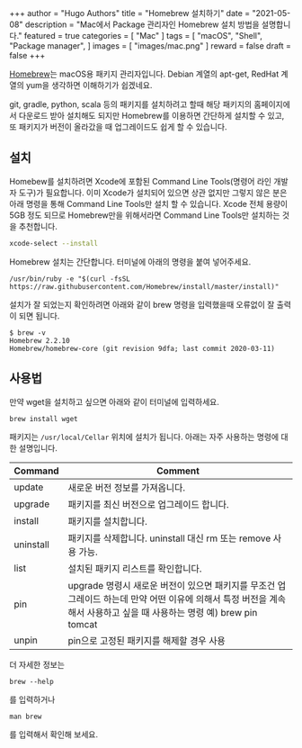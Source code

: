 +++
author = "Hugo Authors"
title = "Homebrew 설치하기"
date = "2021-05-08"
description = "Mac에서 Package 관리자인 Homebrew 설치 방법을 설명합니다."
featured = true
categories = [
  "Mac"
]
tags = [
    "macOS",
    "Shell",
    "Package manager",
]
images = [
  "images/mac.png"
]
reward = false
draft = false
+++

[Homebrew](http://brew.sh)는 macOS용 패키지 관리자입니다. Debian 계열의 apt-get, RedHat 계열의 yum을 생각하면 이해하기가 쉽겠네요.

git, gradle, python, scala 등의 패키지를 설치하려고 할때 해당 패키지의 홈페이지에서 다운로드 받아 설치해도 되지만 Homebrew를 이용하면 간단하게 설치할 수 있고, 또 패키지가 버전이 올라갔을 때 업그레이드도 쉽게 할 수 있습니다.

## 설치

Homebew를 설치하려면 Xcode에 포함된 Command Line Tools(명령어 라인 개발자 도구)가 필요합니다. 이미 Xcode가 설치되어 있으면 상관 없지만 그렇지 않은 분은 아래 명령을 통해 Command Line Tools만 설치 할 수 있습니다. Xcode 전체 용량이 5GB 정도 되므로 Homebrew만을 위해서라면 Command Line Tools만 설치하는 것을 추천합니다.

```sh
xcode-select --install
```

Homebrew 설치는 간단합니다. 터미널에 아래의 명령을 붙여 넣어주세요.

```shell
/usr/bin/ruby -e "$(curl -fsSL https://raw.githubusercontent.com/Homebrew/install/master/install)"
```

설치가 잘 되었는지 확인하려면 아래와 같이 brew 명령을 입력했을때 오류없이 잘 출력이 되면 됩니다.

```shell
$ brew -v
Homebrew 2.2.10
Homebrew/homebrew-core (git revision 9dfa; last commit 2020-03-11)
```

## 사용법

만약 wget을 설치하고 싶으면 아래와 같이 터미널에 입력하세요.

```shell
brew install wget
```

패키지는 `/usr/local/Cellar` 위치에 설치가 됩니다. 아래는 자주 사용하는 명령에 대한 설명입니다.

| Command | Comment |
|---------------|----------------|
| update | 새로운 버전 정보를 가져옵니다. |
|upgrade| 패키지를 최신 버전으로 업그레이드 합니다.|
|install|패키지를 설치합니다.|
|uninstall|패키지를 삭제합니다. uninstall 대신 rm 또는 remove 사용 가능.|
|list|설치된 패키지 리스트를 확인합니다.|
|pin|upgrade 명령시 새로운 버전이 있으면 패키지를 무조건 업그레이드 하는데 만약 어떤 이유에 의해서 특정 버전을 계속해서 사용하고 싶을 때 사용하는 명령  예) brew pin tomcat|
|unpin|pin으로 고정된 패키지를 해제할 경우 사용|

더 자세한 정보는

```shell
brew --help
```

를 입력하거나

```shell
man brew
```

를 입력해서 확인해 보세요.  
